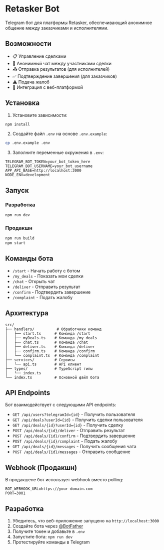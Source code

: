 # Retasker Bot

Telegram бот для платформы Retasker, обеспечивающий анонимное общение между заказчиками и исполнителями.

## Возможности

- 📋 Управление сделками
- 💬 Анонимный чат между участниками сделки
- 📤 Отправка результатов (для исполнителей)
- ✅ Подтверждение завершения (для заказчиков)
- ⚠️ Подача жалоб
- 🔗 Интеграция с веб-платформой

## Установка

1. Установите зависимости:
```bash
npm install
```

2. Создайте файл `.env` на основе `.env.example`:
```bash
cp .env.example .env
```

3. Заполните переменные окружения в `.env`:
```env
TELEGRAM_BOT_TOKEN=your_bot_token_here
TELEGRAM_BOT_USERNAME=your_bot_username
APP_API_BASE=http://localhost:3000
NODE_ENV=development
```

## Запуск

### Разработка
```bash
npm run dev
```

### Продакшн
```bash
npm run build
npm start
```

## Команды бота

- `/start` - Начать работу с ботом
- `/my_deals` - Показать мои сделки
- `/chat` - Открыть чат
- `/deliver` - Отправить результат
- `/confirm` - Подтвердить завершение
- `/complaint` - Подать жалобу

## Архитектура

```
src/
├── handlers/          # Обработчики команд
│   ├── start.ts      # Команда /start
│   ├── myDeals.ts    # Команда /my_deals
│   ├── chat.ts       # Команда /chat
│   ├── deliver.ts    # Команда /deliver
│   ├── confirm.ts    # Команда /confirm
│   └── complaint.ts  # Команда /complaint
├── services/         # Сервисы
│   └── api.ts        # API клиент
├── types/            # TypeScript типы
│   └── index.ts
└── index.ts          # Основной файл бота
```

## API Endpoints

Бот взаимодействует с следующими API endpoints:

- `GET /api/users?telegramId={id}` - Получить пользователя
- `GET /api/deals?userId={id}` - Получить сделки пользователя
- `GET /api/deals/{id}?userId={id}` - Получить сделку
- `POST /api/deals/{id}/deliver` - Отправить результат
- `POST /api/deals/{id}/confirm` - Подтвердить завершение
- `POST /api/deals/{id}/complaint` - Подать жалобу
- `GET /api/deals/{id}/messages` - Получить сообщения чата
- `POST /api/deals/{id}/messages` - Отправить сообщение

## Webhook (Продакшн)

В продакшене бот использует webhook вместо polling:

```env
BOT_WEBHOOK_URL=https://your-domain.com
PORT=3001
```

## Разработка

1. Убедитесь, что веб-приложение запущено на `http://localhost:3000`
2. Создайте бота через [@BotFather](https://t.me/botfather)
3. Получите токен и добавьте в `.env`
4. Запустите бота: `npm run dev`
5. Протестируйте команды в Telegram

